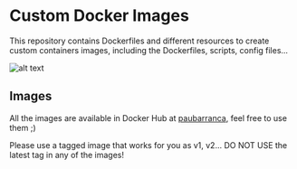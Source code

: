 # Custom Docker Images

This repository contains Dockerfiles and different resources to create custom containers images, including the Dockerfiles, scripts, config files... 

![alt text](https://i2.wp.com/blog.ichasco.com/wp-content/uploads/2017/06/compose-1-1.png?resize=453%2C261&ssl=1)

Images
------

All the images are available in Docker Hub at [paubarranca](https://hub.docker.com/?namespace=paubarranca), feel free to use them ;)

Please use a tagged image that works for you as v1, v2... DO NOT USE the latest tag in any of the images!

